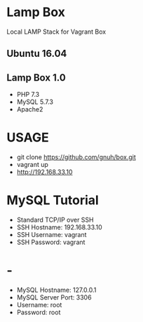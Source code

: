 # Lamp Box

Local LAMP Stack for Vagrant Box

## Ubuntu 16.04
## Lamp Box 1.0
* PHP 7.3
* MySQL 5.7.3
* Apache2

# USAGE
- git clone https://github.com/gnuh/box.git
- vagrant up
- http://192.168.33.10

# MySQL Tutorial
- Standard TCP/IP over SSH
- SSH Hostname: 192.168.33.10
- SSH Username: vagrant
- SSH Password: vagrant
# -
- MySQL Hostname: 127.0.0.1
- MySQL Server Port: 3306
- Username: root
- Password: root

